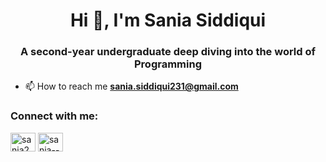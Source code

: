 <h1 align="center">Hi 👋, I'm Sania Siddiqui</h1>
<h3 align="center">A second-year undergraduate deep diving into the world of Programming</h3>

- 📫 How to reach me **sania.siddiqui231@gmail.com**

<h3 align="left">Connect with me:</h3>
<p align="left">
<a href="https://twitter.com/sania2_2" target="blank"><img align="center" src="https://raw.githubusercontent.com/rahuldkjain/github-profile-readme-generator/master/src/images/icons/Social/twitter.svg" alt="sania2_2" height="30" width="40" /></a>
<a href="https://linkedin.com/in/sania--siddiqui" target="blank"><img align="center" src="https://raw.githubusercontent.com/rahuldkjain/github-profile-readme-generator/master/src/images/icons/Social/linked-in-alt.svg" alt="sania--siddiqui" height="30" width="40" /></a>
</p>




